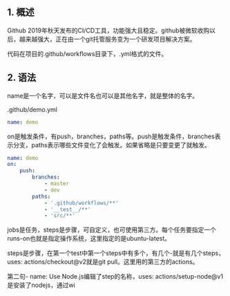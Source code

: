 ## 1. 概述

Github 2019年秋天发布的CI/CD工具，功能强大且稳定。github被微软收购以后，越来越强大，正在由一个git托管服务变为一个研发项目解决方案。

代码在项目的.github/workflows目录下，.yml格式的文件。

## 2. 语法

name是一个名字，可以是文件名也可以是其他名字，就是整体的名字。

.github/demo.yml
```yml
name: demo
```

on是触发条件，有push，branches，paths等。push是触发条件，branches表示分支，paths表示哪些文件变化了会触发。如果省略是只要变更了就触发。

```yml
name: demo
on:
    push:
        branches:
            - master
            - dev
        paths:
            - '.github/workflows/**'
            - '__test__/**'
            - 'src/**'
```

jobs是任务，steps是步骤，可自定义，也可使用第三方。每个任务要指定一个runs-on也就是指定操作系统，这里指定的是ubuntu-latest。

steps是步骤，在第一个test中第一个steps中有多个，有几个-就是有几个steps，uses: actions/checkout@v2就是git pull。这里用的第三方的actions。

第二句- name: Use Node.js编辑了step的名称，uses: actions/setup-node@v1是安装了nodejs，通过wi